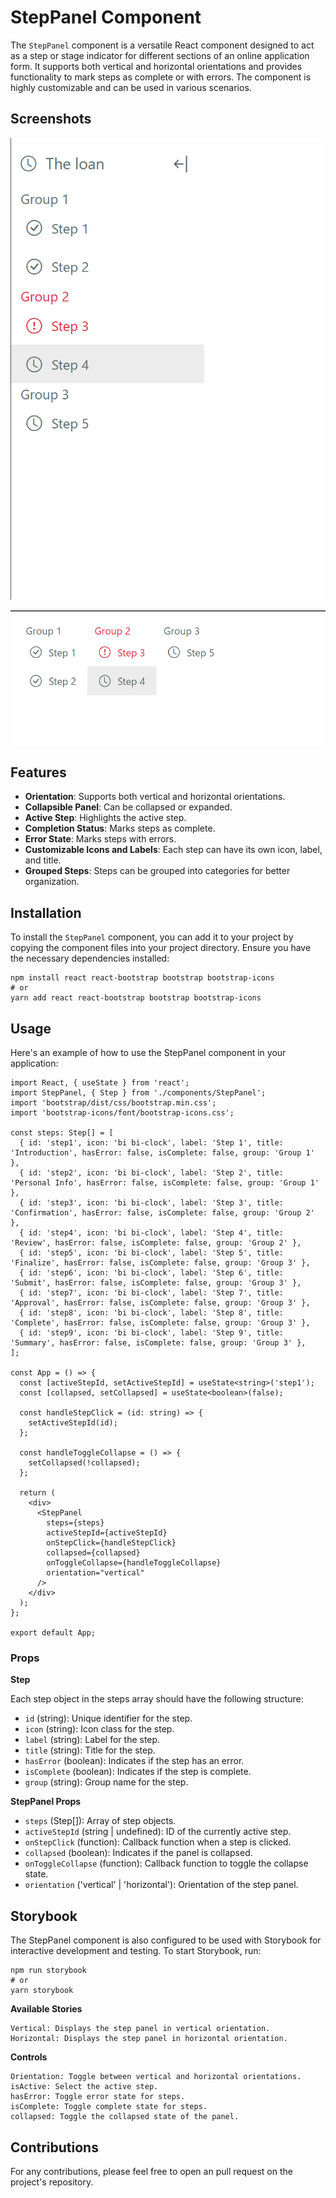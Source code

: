 # StepPanel Component

The `StepPanel` component is a versatile React component designed to act as a step or stage indicator for different sections of an online application form. It supports both vertical and horizontal orientations and provides functionality to mark steps as complete or with errors. The component is highly customizable and can be used in various scenarios.

## Screenshots

![vertical](./screenshots/vertical-layout.png)

![horizontal](./screenshots/horizontal-layout.png)

## Features

- **Orientation**: Supports both vertical and horizontal orientations.
- **Collapsible Panel**: Can be collapsed or expanded.
- **Active Step**: Highlights the active step.
- **Completion Status**: Marks steps as complete.
- **Error State**: Marks steps with errors.
- **Customizable Icons and Labels**: Each step can have its own icon, label, and title.
- **Grouped Steps**: Steps can be grouped into categories for better organization.

## Installation

To install the `StepPanel` component, you can add it to your project by copying the component files into your project directory. Ensure you have the necessary dependencies installed:

```
npm install react react-bootstrap bootstrap bootstrap-icons
# or
yarn add react react-bootstrap bootstrap bootstrap-icons
```
## Usage

Here's an example of how to use the StepPanel component in your application:

```
import React, { useState } from 'react';
import StepPanel, { Step } from './components/StepPanel';
import 'bootstrap/dist/css/bootstrap.min.css';
import 'bootstrap-icons/font/bootstrap-icons.css';

const steps: Step[] = [
  { id: 'step1', icon: 'bi bi-clock', label: 'Step 1', title: 'Introduction', hasError: false, isComplete: false, group: 'Group 1' },
  { id: 'step2', icon: 'bi bi-clock', label: 'Step 2', title: 'Personal Info', hasError: false, isComplete: false, group: 'Group 1' },
  { id: 'step3', icon: 'bi bi-clock', label: 'Step 3', title: 'Confirmation', hasError: false, isComplete: false, group: 'Group 2' },
  { id: 'step4', icon: 'bi bi-clock', label: 'Step 4', title: 'Review', hasError: false, isComplete: false, group: 'Group 2' },
  { id: 'step5', icon: 'bi bi-clock', label: 'Step 5', title: 'Finalize', hasError: false, isComplete: false, group: 'Group 3' },
  { id: 'step6', icon: 'bi bi-clock', label: 'Step 6', title: 'Submit', hasError: false, isComplete: false, group: 'Group 3' },
  { id: 'step7', icon: 'bi bi-clock', label: 'Step 7', title: 'Approval', hasError: false, isComplete: false, group: 'Group 3' },
  { id: 'step8', icon: 'bi bi-clock', label: 'Step 8', title: 'Complete', hasError: false, isComplete: false, group: 'Group 3' },
  { id: 'step9', icon: 'bi bi-clock', label: 'Step 9', title: 'Summary', hasError: false, isComplete: false, group: 'Group 3' },
];

const App = () => {
  const [activeStepId, setActiveStepId] = useState<string>('step1');
  const [collapsed, setCollapsed] = useState<boolean>(false);

  const handleStepClick = (id: string) => {
    setActiveStepId(id);
  };

  const handleToggleCollapse = () => {
    setCollapsed(!collapsed);
  };

  return (
    <div>
      <StepPanel
        steps={steps}
        activeStepId={activeStepId}
        onStepClick={handleStepClick}
        collapsed={collapsed}
        onToggleCollapse={handleToggleCollapse}
        orientation="vertical"
      />
    </div>
  );
};

export default App;
```

### Props

**Step**

Each step object in the steps array should have the following structure:

  - `id` (string): Unique identifier for the step.
  - `icon` (string): Icon class for the step.
  - `label` (string): Label for the step.
  - `title` (string): Title for the step.
  - `hasError` (boolean): Indicates if the step has an error.
  - `isComplete` (boolean): Indicates if the step is complete.
  - `group` (string): Group name for the step.

**StepPanel Props**

  - `steps` (Step[]): Array of step objects.
  - `activeStepId` (string | undefined): ID of the currently active step.
  - `onStepClick` (function): Callback function when a step is clicked.
  - `collapsed` (boolean): Indicates if the panel is collapsed.
  - `onToggleCollapse` (function): Callback function to toggle the collapse state.
  - `orientation` ('vertical' | 'horizontal'): Orientation of the step panel.

## Storybook

The StepPanel component is also configured to be used with Storybook for interactive development and testing. To start Storybook, run:

```
npm run storybook
# or
yarn storybook
```

**Available Stories**

    Vertical: Displays the step panel in vertical orientation.
    Horizontal: Displays the step panel in horizontal orientation.

**Controls**

    Orientation: Toggle between vertical and horizontal orientations.
    isActive: Select the active step.
    hasError: Toggle error state for steps.
    isComplete: Toggle complete state for steps.
    collapsed: Toggle the collapsed state of the panel.


## Contributions

For any contributions, please feel free to open an pull request on the project's repository.